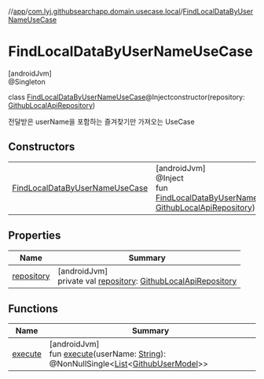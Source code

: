 //[app](../../../index.md)/[com.lyj.githubsearchapp.domain.usecase.local](../index.md)/[FindLocalDataByUserNameUseCase](index.md)

# FindLocalDataByUserNameUseCase

[androidJvm]\
@Singleton

class [FindLocalDataByUserNameUseCase](index.md)@Injectconstructor(repository: [GithubLocalApiRepository](../../com.lyj.githubsearchapp.domain.repository/-github-local-api-repository/index.md))

전달받은 userName을 포함하는 즐겨찾기만 가져오는 UseCase

## Constructors

| | |
|---|---|
| [FindLocalDataByUserNameUseCase](-find-local-data-by-user-name-use-case.md) | [androidJvm]<br>@Inject<br>fun [FindLocalDataByUserNameUseCase](-find-local-data-by-user-name-use-case.md)(repository: [GithubLocalApiRepository](../../com.lyj.githubsearchapp.domain.repository/-github-local-api-repository/index.md)) |

## Properties

| Name | Summary |
|---|---|
| [repository](repository.md) | [androidJvm]<br>private val [repository](repository.md): [GithubLocalApiRepository](../../com.lyj.githubsearchapp.domain.repository/-github-local-api-repository/index.md) |

## Functions

| Name | Summary |
|---|---|
| [execute](execute.md) | [androidJvm]<br>fun [execute](execute.md)(userName: [String](https://kotlinlang.org/api/latest/jvm/stdlib/kotlin/-string/index.html)): @NonNullSingle&lt;[List](https://kotlinlang.org/api/latest/jvm/stdlib/kotlin.collections/-list/index.html)&lt;[GithubUserModel](../../com.lyj.githubsearchapp.domain.model/-github-user-model/index.md)&gt;&gt; |
